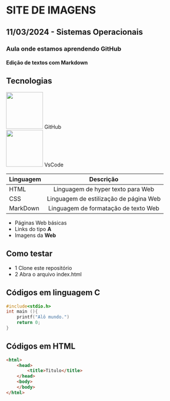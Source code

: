 # SITE DE IMAGENS 
## 11/03/2024 - Sistemas Operacionais 
### Aula onde estamos aprendendo GitHub
#### Edição de textos com Markdown 

## Tecnologias 
<img src= "https://th.bing.com/th/id/OIP.6wk1Q1MSsoiSKb5caUQU9wHaHa?rs=1&pid=ImgDetMain" 
style="width:100px"> GitHub<br>
<img src= "https://i.pinimg.com/originals/00/f4/05/00f40564d281eee8dbb931024b8e6975.png" 
style="width:100px"> VsCode<br>

|Linguagem|Descrição|
|-|:-:|
|HTML|Linguagem de hyper texto para Web|
|CSS|Linguagem de estilização de página Web|
|MarkDown|Linguagem de formatação de texto Web|

- Páginas Web básicas
- Links do tipo **A**
- Imagens da **Web**

## Como testar 
- 1 Clone este repositório 
- 2 Abra o arquivo index.html

## Códigos em linguagem C 
```c
#include<stdio.h>
int main (){
    printf("Alô mundo.")
    return 0;
}
```

## Códigos em HTML
```html
<html>
    <head>
        <title>Titulo</title>
    </head>
    <body>
    </body>
</html>
```